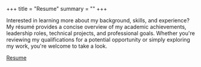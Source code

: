 +++
title = "Resume"
summary = ""
+++

Interested in learning more about my background, skills, and experience? My résumé provides a concise overview of my academic achievements, leadership roles, technical projects, and professional goals. Whether you're reviewing my qualifications for a potential opportunity or simply exploring my work, you're welcome to take a look.

[Resume](./res.pdf)